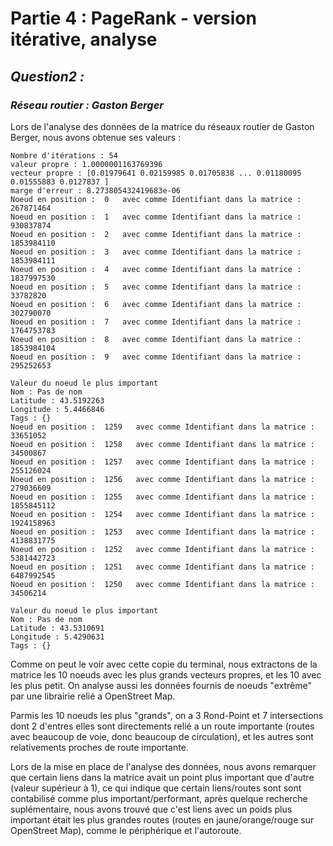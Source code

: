 # Partie 4 : PageRank - version itérative, analyse
## *Question2 :*

### *Réseau routier : Gaston Berger*

Lors de l'analyse des données de la matrice du réseaux routier de Gaston Berger, nous avons obtenue ses valeurs :
```
Nombre d'itérations : 54
valeur propre : 1.0000001163769396
vecteur propre : [0.01979641 0.02159985 0.01705838 ... 0.01180095 0.01555883 0.0127837 ]
marge d'erreur : 8.273805432419683e-06
Noeud en position :  0   avec comme Identifiant dans la matrice :  267871464
Noeud en position :  1   avec comme Identifiant dans la matrice :  930837874
Noeud en position :  2   avec comme Identifiant dans la matrice :  1853984110
Noeud en position :  3   avec comme Identifiant dans la matrice :  1853984111
Noeud en position :  4   avec comme Identifiant dans la matrice :  1837997530
Noeud en position :  5   avec comme Identifiant dans la matrice :  33782820
Noeud en position :  6   avec comme Identifiant dans la matrice :  302790070
Noeud en position :  7   avec comme Identifiant dans la matrice :  1764753783
Noeud en position :  8   avec comme Identifiant dans la matrice :  1853984104
Noeud en position :  9   avec comme Identifiant dans la matrice :  295252653

Valeur du noeud le plus important
Nom : Pas de nom
Latitude : 43.5192263
Longitude : 5.4466846
Tags : {}
Noeud en position :  1259   avec comme Identifiant dans la matrice :  33651052
Noeud en position :  1258   avec comme Identifiant dans la matrice :  34500867
Noeud en position :  1257   avec comme Identifiant dans la matrice :  255126024
Noeud en position :  1256   avec comme Identifiant dans la matrice :  279036609
Noeud en position :  1255   avec comme Identifiant dans la matrice :  1855845112
Noeud en position :  1254   avec comme Identifiant dans la matrice :  1924158963
Noeud en position :  1253   avec comme Identifiant dans la matrice :  4138831775
Noeud en position :  1252   avec comme Identifiant dans la matrice :  5381442723
Noeud en position :  1251   avec comme Identifiant dans la matrice :  6487992545
Noeud en position :  1250   avec comme Identifiant dans la matrice :  34506214

Valeur du noeud le plus important
Nom : Pas de nom
Latitude : 43.5310691
Longitude : 5.4290631
Tags : {}
```

Comme on peut le voir avec cette copie du terminal, nous extractons de la matrice les 10 noeuds avec les plus grands vecteurs propres, et les 10 avec les plus petit. On analyse aussi les données fournis de noeuds "extrême" par une librairie relié a OpenStreet Map.

Parmis les 10 noeuds les plus "grands", on a 3 Rond-Point et 7 intersections dont 2 d'entres elles sont directements relié a un route importante (routes avec beaucoup de voie, donc beaucoup de circulation), et les autres sont relativements proches de route importante.

Lors de la mise en place de l'analyse des données, nous avons remarquer que certain liens dans la matrice avait un point plus important que d'autre (valeur supérieur à 1), ce qui indique que certain liens/routes sont sont contabilisé comme plus important/performant, après quelque recherche suplémentaire, nous avons trouvé que c'est liens avec un poids plus important était les plus grandes routes (routes en jaune/orange/rouge sur OpenStreet Map), comme le périphérique et l'autoroute.